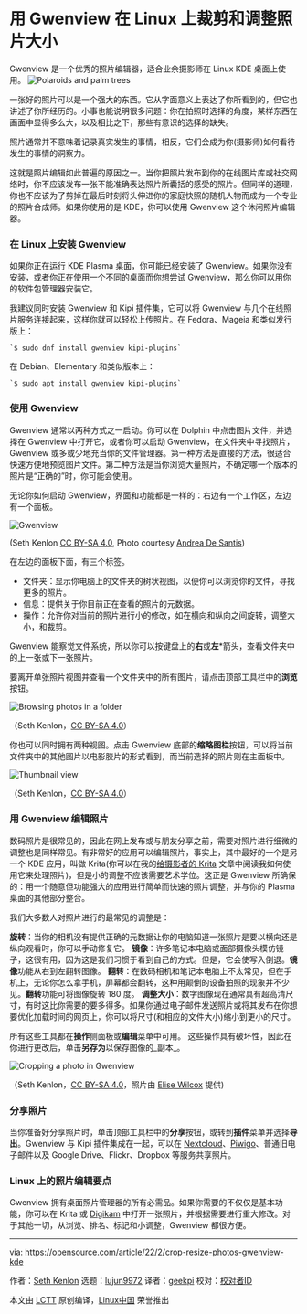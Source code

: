 [#]: subject: "Crop and resize photos on Linux with Gwenview"
[#]: via: "https://opensource.com/article/22/2/crop-resize-photos-gwenview-kde"
[#]: author: "Seth Kenlon https://opensource.com/users/seth"
[#]: collector: "lujun9972"
[#]: translator: "geekpi"
[#]: reviewer: " "
[#]: publisher: " "
[#]: url: " "

用 Gwenview 在 Linux 上裁剪和调整照片大小
======
Gwenview 是一个优秀的照片编辑器，适合业余摄影师在 Linux KDE 桌面上使用。
![Polaroids and palm trees][1]

一张好的照片可以是一个强大的东西。它从字面意义上表达了你所看到的，但它也讲述了你所经历的。小事也能说明很多问题：你在拍照时选择的角度，某样东西在画面中显得多么大，以及相比之下，那些有意识的选择的缺失。

照片通常并不意味着记录真实发生的事情，相反，它们会成为你(摄影师)如何看待发生的事情的洞察力。

这就是照片编辑如此普遍的原因之一。当你把照片发布到你的在线图片库或社交网络时，你不应该发布一张不能准确表达照片所囊括的感受的照片。但同样的道理，你也不应该为了剪掉在最后时刻将头伸进你的家庭快照的随机人物而成为一个专业的照片合成师。如果你使用的是 KDE，你可以使用 Gwenview 这个休闲照片编辑器。

### 在 Linux 上安装 Gwenview

如果你正在运行 KDE Plasma 桌面，你可能已经安装了 Gwenview。如果你没有安装，或者你正在使用一个不同的桌面而你想尝试 Gwenview，那么你可以用你的软件包管理器安装它。

我建议同时安装 Gwenview 和 Kipi 插件集，它可以将 Gwenview 与几个在线照片服务连接起来，这样你就可以轻松上传照片。在 Fedora、Mageia 和类似发行版上：


```
`$ sudo dnf install gwenview kipi-plugins`
```

在 Debian、Elementary 和类似版本上：


```
`$ sudo apt install gwenview kipi-plugins`
```

### 使用 Gwenview

Gwenview 通常以两种方式之一启动。你可以在 Dolphin 中点击图片文件，并选择在 Gwenview 中打开它，或者你可以启动 Gwenview，在文件夹中寻找照片，Gwenview 或多或少地充当你的文件管理器。第一种方法是直接的方法，很适合快速方便地预览图片文件。第二种方法是当你浏览大量照片，不确定哪一个版本的照片是“正确的”时，你可能会使用。

无论你如何启动 Gwenview，界面和功能都是一样的：右边有一个工作区，左边有一个面板。

![Gwenview][2]

(Seth Kenlon [CC BY-SA 4.0][3], Photo courtesy [Andrea De Santis][4])

在左边的面板下面，有三个标签。

  * 文件夹：显示你电脑上的文件夹的树状视图，以便你可以浏览你的文件，寻找更多的照片。
  * 信息：提供关于你目前正在查看的照片的元数据。
  * 操作：允许你对当前的照片进行小的修改，如在横向和纵向之间旋转，调整大小，和裁剪。



Gwenview 能察觉文件系统，所以你可以按键盘上的**右**或**左***箭头，查看文件夹中的上一张或下一张照片。

要离开单张照片视图并查看一个文件夹中的所有图片，请点击顶部工具栏中的**浏览**按钮。

![Browsing photos in a folder][5]

（Seth Kenlon，[CC BY-SA 4.0][3]）

你也可以同时拥有两种视图。点击 Gwenview 底部的**缩略图栏**按钮，可以将当前文件夹中的其他图片以电影胶片的形式看到，而当前选择的照片则在主面板中。

![Thumbnail view][6]

（Seth Kenlon，[CC BY-SA 4.0][3]）

### 用 Gwenview 编辑照片

数码照片是很常见的，因此在网上发布或与朋友分享之前，需要对照片进行细微的调整也是同样常见。有非常好的应用可以编辑照片，事实上，其中最好的一个是另一个 KDE 应用，叫做 Krita(你可以在我的[给摄影者的 Krita][7] 文章中阅读我如何使用它来处理照片)，但是小的调整不应该需要艺术学位。这正是 Gwenview 所确保的：用一个随意但功能强大的应用进行简单而快速的照片调整，并与你的 Plasma 桌面的其他部分整合。

我们大多数人对照片进行的最常见的调整是：

  **旋转**：当你的相机没有提供正确的元数据让你的电脑知道一张照片是要以横向还是纵向观看时，你可以手动修复它。
  **镜像**：许多笔记本电脑或面部摄像头模仿镜子，这很有用，因为这是我们习惯于看到自己的方式。但是，它会使写入倒退。**镜像**功能从右到左翻转图像。
  **翻转**：在数码相机和笔记本电脑上不太常见，但在手机上，无论你怎么拿手机，屏幕都会翻转，这种用颠倒的设备拍照的现象并不少见。**翻转**功能可将图像旋转 180 度。
  **调整大小**：数字图像现在通常具有超高清尺寸，有时这比你需要的要多得多。如果你通过电子邮件发送照片或将其发布在你想要优化加载时间的网页上，你可以将尺寸(和相应的文件大小)缩小到更小的尺寸。



所有这些工具都在**操作**侧面板或**编辑**菜单中可用。 这些操作具有破坏性，因此在你进行更改后，单击**另存为**以保存图像的_副本_。

![Cropping a photo in Gwenview][8]

（Seth Kenlon，[CC BY-SA 4.0][3]，照片由 [Elise Wilcox][9] 提供)

### 分享照片

当你准备好分享照片时，单击顶部工具栏中的**分享**按钮，或转到**插件**菜单并选择**导出**。Gwenview 与 Kipi 插件集成在一起，可以在 [Nextcloud][10]、[Piwigo][11]、普通旧电子邮件以及 Google Drive、Flickr、Dropbox 等服务共享照片。

### Linux 上的照片编辑要点

Gwenview 拥有桌面照片管理器的所有必需品。如果你需要的不仅仅是基本功能，你可以在 Krita 或 [Digikam][12] 中打开一张照片，并根据需要进行重大修改。对于其他一切，从浏览、排名、标记和小调整，Gwenview 都很方便。

--------------------------------------------------------------------------------

via: https://opensource.com/article/22/2/crop-resize-photos-gwenview-kde

作者：[Seth Kenlon][a]
选题：[lujun9972][b]
译者：[geekpi](https://github.com/geekpi)
校对：[校对者ID](https://github.com/校对者ID)

本文由 [LCTT](https://github.com/LCTT/TranslateProject) 原创编译，[Linux中国](https://linux.cn/) 荣誉推出

[a]: https://opensource.com/users/seth
[b]: https://github.com/lujun9972
[1]: https://opensource.com/sites/default/files/styles/image-full-size/public/lead-images/design_photo_art_polaroids.png?itok=SqPLgWxJ (Polaroids and palm trees)
[2]: https://opensource.com/sites/default/files/kde-gwenview-ui.jpg (Gwenview)
[3]: https://creativecommons.org/licenses/by-sa/4.0/
[4]: http://unsplash.com/@santesson89
[5]: https://opensource.com/sites/default/files/kde-gwenview-browse.jpg (Browsing photos in a folder)
[6]: https://opensource.com/sites/default/files/kde-gwenview-thumbnail.jpg (Thumbnail view)
[7]: https://opensource.com/article/21/12/open-source-photo-editing-krita
[8]: https://opensource.com/sites/default/files/kde-gwenview-crop.jpg (Cropping a photo in Gwenview)
[9]: http://unsplash.com/@elise_outside
[10]: https://opensource.com/article/20/7/nextcloud
[11]: https://opensource.com/alternatives/google-photos
[12]: https://opensource.com/life/16/5/how-use-digikam-photo-management
